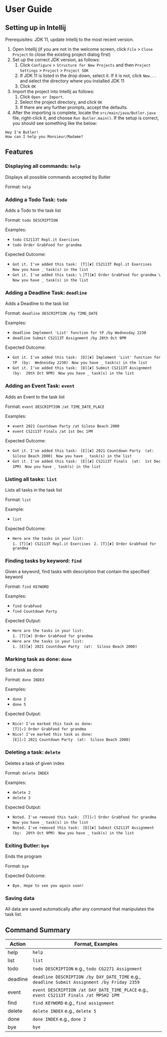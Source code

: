# User Guide

## Setting up in Intellij

Prerequisites: JDK 11, update Intellij to the most recent version.

1. Open Intellij (if you are not in the welcome screen, click `File` > `Close Project` to close the existing project dialog first)
1. Set up the correct JDK version, as follows:
   1. Click `Configure` > `Structure for New Projects` and then `Project Settings` > `Project` > `Project SDK`
   1. If JDK 11 is listed in the drop down, select it. If it is not, click `New...` and select the directory where you installed JDK 11
   1. Click `OK`
1. Import the project into Intellij as follows:
   1. Click `Open or Import`.
   1. Select the project directory, and click `OK`
   1. If there are any further prompts, accept the defaults.
1. After the importing is complete, locate the `src/main/java/Butler.java` file, right-click it, and choose `Run Butler.main()`. If the setup is correct, you should see something like the below:

```
Hey I'm Butler!
How can I help you Monsieur/Madame?
```

## Features 

### Displaying all commands: `help`
Displays all possible commands accepted by Butler

Format: `help`

### Adding a Todo Task: `todo`
Adds a Todo to the task list

Format: `todo DESCRIPTION`

Examples:
* `todo CS2113T Repl.it Exercises`
* `todo Order GrabFood for grandma`

Expected Outcome:
* `Got it. I've added this task: `
`[T][✘] CS2113T Repl.it Exercises `
`Now you have _ task(s) in the list `
* `Got it. I've added this task: \`
`[T][✘] Order GrabFood for grandma \`
`Now you have _ task(s) in the list`

### Adding a Deadline Task: `deadline`
Adds a Deadline to the task list

Format: `deadline DESCRIPTION /by TIME_DATE`

Examples:
* `deadline Implement 'List' function for tP /by Wednesday 2230`
* `deadline Submit CS2113T Assignment /by 20th Oct 9PM`

Expected Outcome:

* `Got it. I've added this task: ` 
`[D][✘] Implement 'List' function for tP  (by:  Wednesday 2230) `
`Now you have _ task(s) in the list `
* `Got it. I've added this task: `
`[D][✘] Submit CS2113T Assignment  (by:  20th Oct 9PM) `
`Now you have _ task(s) in the list `

### Adding an Event Task: `event`
Adds an Event to the task list

Format: `event DESCRIPTION /at TIME_DATE_PLACE`

Examples:
* `event 2021 Countdown Party /at Siloso Beach 2000`
* `event CS2113T Finals /at 1st Dec 1PM`

Expected Outcome:
* `Got it. I've added this task: `
`[E][✘] 2021 Countdown Party  (at:  Siloso Beach 2000) `
`Now you have _ task(s) in the list `
* `Got it. I've added this task: `
`[E][✘] CS2113T Finals  (at:  1st Dec 1PM) `
`Now you have _ task(s) in the list `

### Listing all tasks: `list`
Lists all tasks in the task list

Format: `list`

Example: 
* `list`

Expected Outcome:
* `Here are the tasks in your list: `
`                                    `
`1. [T][✘] CS2113T Repl.it Exercises `
`2. [T][✘] Order GrabFood for grandma `

### Finding tasks by keyword: `find`
Given a keyword, find tasks with description that contain the specified keyword

Format: `find KEYWORD`

Examples:
* `find GrabFood`
* `find Countdown Party`

Expected Output:
* `Here are the tasks in your list: `
`                                     `
`1. [T][✘] Order GrabFood for grandma `
* `Here are the tasks in your list: `
`                                   `
`1. [E][✘] 2021 Countdown Party  (at:  Siloso Beach 2000) `


### Marking task as done: `done`
Set a task as done

Format: `done INDEX`

Examples:
* `done 2`
* `done 5`

Expected Output:
* `Nice! I've marked this task as done: `
`                                    `
`[T][✓] Order GrabFood for grandma `
* `Nice! I've marked this task as done: `
`                                      `
`[E][✓] 2021 Countdown Party  (at:  Siloso Beach 2000) `

### Deleting a task: `delete`
Deletes a task of given index

Format: `delete INDEX`

Examples:
* `delete 2`
* `delete 3`

Expected Output:
* `Noted. I've removed this task: `
`[T][✓] Order GrabFood for grandma `
`Now you have _ task(s) in the list `
* `Noted. I've removed this task: `
`[D][✘] Submit CS2113T Assignment  (by:  20th Oct 9PM) `
`Now you have _ task(s) in the list `

### Exiting Butler: `bye`
Ends the program

Format: `bye`

Expected Outcome:
* `Bye. Hope to see you again soon!`

### Saving data
All data are saved automatically after any command that manipulates the task list.

## Command Summary

Action | Format, Examples
-------|-----------------
help|`help`
list|`list` 
todo|`todo DESCRIPTION` e.g., `todo CG2271 Assignment`
deadline|`deadline DESCRIPTION /by DAY_DATE_TIME` e.g., `deadline Submit Assignment /by Friday 2359`
event|`event DESCRIPTION /at DAY_DATE_TIME_PLACE` e.g., `event CS2113T Finals /at MPSH2 1PM`
find|`find KEYWORD` e.g., `find assignment`
delete|`delete INDEX` e.g., `delete 5`
done|`done INDEX` e.g., `done 2`
bye|`bye`